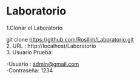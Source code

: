 # Laboratorio

1.Clonar el Laboratorio

git clone https://github.com/Rosilim/Laboratorio.git
 <br>
2. URL :
http://localhost/Laboratorio
 <br>
3. Usuario Prueba:

  -Usuario : admin@gmail.com
  <br>
  -Contraseña: 1234
  
